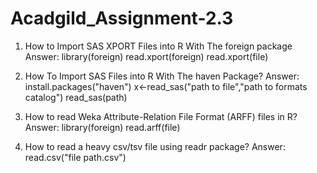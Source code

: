 # Acadgild_Assignment-2.3
1. How to Import SAS XPORT Files into R With The foreign package
Answer: library(foreign)
read.xport(foreign)
read.xport(file)

2. How To Import SAS Files into R With The haven Package?
Answer: install.packages("haven")
x<-read_sas("path to file","path to formats catalog")
read_sas(path)
3. How to read Weka Attribute-Relation File Format (ARFF) files in R?
Answer: library(foreign)
read.arff(file)

4. How to read a heavy csv/tsv file using readr package?
Answer: read.csv("file path.csv")
